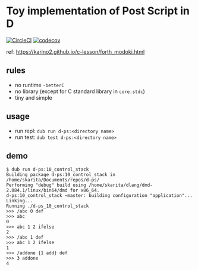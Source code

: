 # Toy implementation of Post Script in D

[![CircleCI](https://circleci.com/gh/ShigekiKarita/d-ps.svg?style=svg)](https://circleci.com/gh/ShigekiKarita/d-ps)
[![codecov](https://codecov.io/gh/ShigekiKarita/d-ps/branch/master/graph/badge.svg)](https://codecov.io/gh/ShigekiKarita/d-ps)

ref: https://karino2.github.io/c-lesson/forth_modoki.html

## rules

- no runtime `-betterC`
- no library (except for C standard library in `core.stdc`)
- tiny and simple

## usage

- run repl: `dub run d-ps:<directory name>`
- run test: `dub test d-ps:<directory name>`

## demo

```
$ dub run d-ps:10_control_stack
Building package d-ps:10_control_stack in /home/skarita/Documents/repos/d-ps/
Performing "debug" build using /home/skarita/dlang/dmd-2.084.1/linux/bin64/dmd for x86_64.
d-ps:10_control_stack ~master: building configuration "application"...
Linking...
Running ./d-ps_10_control_stack 
>>> /abc 0 def
>>> abc
0
>>> abc 1 2 ifelse
2
>>> /abc 1 def 
>>> abc 1 2 ifelse
1
>>> /addone {1 add} def
>>> 3 addone
4
```
